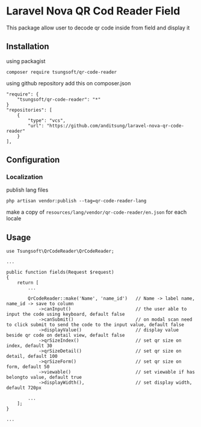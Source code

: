# Laravel Nova QR Cod Reader Field

This package allow user to decode qr code inside from field and display it

## Installation
using packagist
```
composer require tsungsoft/qr-code-reader
```
using github repository add this on composer.json
```
"require": {
    "tsungsoft/qr-code-reader": "*"
}
"repositories": [
    {
        "type": "vcs",
        "url": "https://github.com/anditsung/laravel-nova-qr-code-reader"
    }
],
```

## Configuration

### Localization
publish lang files
```
php artisan vendor:publish --tag=qr-code-reader-lang
```
make a copy of `resources/lang/vendor/qr-code-reader/en.json` for each locale

## Usage

```
use Tsungsoft\QrCodeReader\QrCodeReader;

...

public function fields(Request $request)
{
    return [
        ...

        QrCodeReader::make('Name', 'name_id')   // Name -> label name, name_id -> save to column
            ->canInput()                        // the user able to input the code using keyboard, default false
            ->canSubmit()                       // on modal scan need to click submit to send the code to the input value, default false
            ->displayValue()                    // display value beside qr code on detail view, default false
            ->qrSizeIndex()                     // set qr size on index, default 30
            ->qrSizeDetail()                    // set qr size on detail, default 100
            ->qrSizeForm()                      // set qr size on form, default 50
            ->viewable()                        // set viewable if has belongto value, default true
            ->displayWidth(),                   // set display width, default 720px

        ...
    ];
}

...
```
